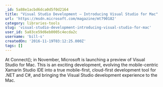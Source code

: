 ```yaml
---
_id: 5a88e1acbd6dca0d5f0d2164
title: "Visual Studio Development – Introducing Visual Studio for Mac"
url: 'https://msdn.microsoft.com/magazine/mt790182'
category: libraries-tools
slug: 'visual-studio-development-introducing-visual-studio-for-mac'
user_id: 5a83ce59d6eb0005c4ecda2c
username: 'bill-s'
createdOn: '2016-11-19T03:12:25.000Z'
tags: []
---
```


At Connect(); in November, Microsoft is launching a preview of Visual Studio for Mac. This is an exciting development, evolving the mobile-centric Xamarin Studio IDE into a true mobile-first, cloud-first development tool for .NET and C#, and bringing the Visual Studio development experience to the Mac.
